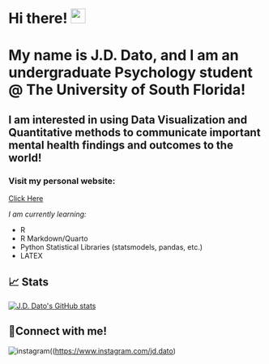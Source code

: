 # Hi there! <img src="https://media.giphy.com/media/hvRJCLFzcasrR4ia7z/giphy.gif" width="29px" height="29px">

# My name is J.D. Dato, and I am an undergraduate Psychology student @ The University of South Florida!
## I am interested in using Data Visualization and Quantitative methods to communicate important mental health findings and outcomes to the world!
### Visit my personal website:
[Click Here](https://jd-dato.github.io)

*I am currently learning:*
- R
- R Markdown/Quarto
- Python Statistical Libraries (statsmodels, pandas, etc.)
- LATEX

## 📈 Stats
[![J.D. Dato's GitHub stats](https://github-readme-stats.vercel.app/api?username=jd-dato)](https://github.com/jd-dato/github-readme-stats)

## 🔗Connect with me!
![instagram](https://img.shields.io/badge/Instagram-000000?style=for-the-badge&logo=Instagram&logoColor=pink)((https://www.instagram.com/jd.dato)